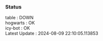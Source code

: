 ### Status


table : DOWN  
hogwarts : OK  
icy-bot : OK  
Latest Update : 2024-08-09 22:10:05.113853
